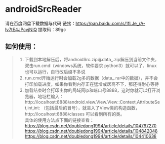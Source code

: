 # androidSrcReader

请在百度网盘下载数据与代码
链接：https://pan.baidu.com/s/1fLJe_rA-Iv7tE4JPcvjNIQ 
提取码：89gc

##  如何使用：

>1. 下载到本地解压后，将androidSrc.zip与data_.zip解压到当前文件夹，双击run.cmd（windows系统，软件要求 python3）就可以了，linux也可以运行，自行改后缀不多说<br/>
>2. run.cmd开始运行时会加载2g多的数据（data_.rar中的数据），并不会打印加载进度，如果你看到内存正在猛增或居高不下，那还得耐心等待<br/>
>3. 加载结束时会打印出你的局域网ip和端口号8888，这时你就可以打开浏览器，地址栏输入： http://localhost:8888/android.view.View.View::Context,AttributeSet,int,int: （包括最后的冒号），就进入了View类的构造函数，http://localhost:8888/classes 可以看到所有的类。<br/>
具体的使用方法点下面的链接查看：<br/>
https://blog.csdn.net/doubledong1994/article/details/104797270<br/>
https://blog.csdn.net/doubledong1994/article/details/104842048<br/>
https://blog.csdn.net/doubledong1994/article/details/104410638
